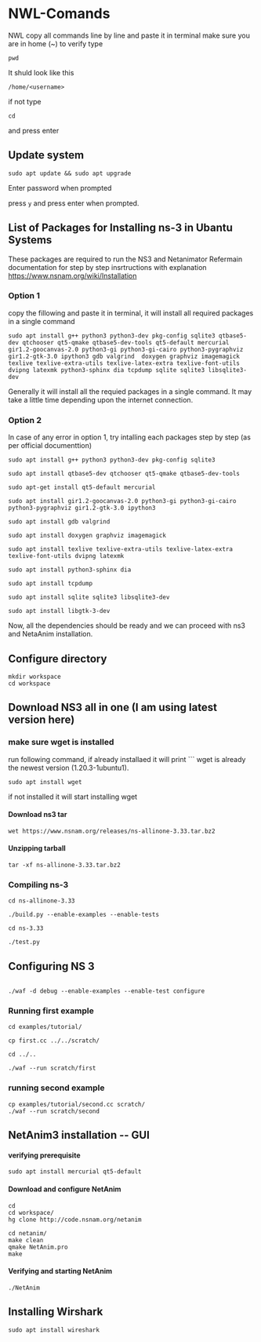 # NWL-Comands
NWL
copy all commands line by line 
and paste it in terminal
make sure you are in home (~)
to verify type 
```
pwd
```
It shuld look like this

```
/home/<username>
```

if not type

```
cd
```
and press enter

## Update system
	
```
sudo apt update && sudo apt upgrade 
```
Enter password when prompted

press ```y``` and press enter when prompted.

## List of Packages for Installing ns-3 in Ubantu Systems
These packages are required to run the NS3 and Netanimator
Refermain documentation for step by step insrtructions with explanation
https://www.nsnam.org/wiki/Installation

### Option 1
copy the fillowing and paste it in terminal, it will install all required packages in a single command

```
sudo apt install g++ python3 python3-dev pkg-config sqlite3 qtbase5-dev qtchooser qt5-qmake qtbase5-dev-tools qt5-default mercurial gir1.2-goocanvas-2.0 python3-gi python3-gi-cairo python3-pygraphviz gir1.2-gtk-3.0 ipython3 gdb valgrind  doxygen graphviz imagemagick texlive texlive-extra-utils texlive-latex-extra texlive-font-utils dvipng latexmk python3-sphinx dia tcpdump sqlite sqlite3 libsqlite3-dev
  ```
Generally it will install all the requied packages in a single command. It may take a little time depending upon the internet connection.

### Option 2
In case of any error in option 1, try intalling each packages step by step (as per official documenttion)


```
sudo apt install g++ python3 python3-dev pkg-config sqlite3 
  ```
  ```
sudo apt install qtbase5-dev qtchooser qt5-qmake qtbase5-dev-tools
  ```
  ```
sudo apt-get install qt5-default mercurial
  ```
  ```
sudo apt install gir1.2-goocanvas-2.0 python3-gi python3-gi-cairo python3-pygraphviz gir1.2-gtk-3.0 ipython3 
  ```
  ```
sudo apt install gdb valgrind 
  ```
  ```
sudo apt install doxygen graphviz imagemagick
  ```
  ```
sudo apt install texlive texlive-extra-utils texlive-latex-extra texlive-font-utils dvipng latexmk
  ```
  ```
sudo apt install python3-sphinx dia 
  ```
  ```
sudo apt install tcpdump
  ```
  ```
sudo apt install sqlite sqlite3 libsqlite3-dev
  ```
  ```
sudo apt install libgtk-3-dev
  ```
Now, all the dependencies should be ready and we can proceed with ns3 and NetaAnim installation. 

## Configure directory
```
mkdir workspace
cd workspace
```

## Download NS3 all in one (I am using latest version here)

### make sure wget is installed
run following command, if already installaed it will print  ``` wget is already the newest version (1.20.3-1ubuntu1).

```
sudo apt install wget
``` 
if not installed it will start installing wget

#### Download ns3 tar 

```
wet https://www.nsnam.org/releases/ns-allinone-3.33.tar.bz2
```

#### Unzipping tarball
```
tar -xf ns-allinone-3.33.tar.bz2 
```

### Compiling ns-3
	
  ```
cd ns-allinone-3.33 

./build.py --enable-examples --enable-tests
```
```
cd ns-3.33
  
./test.py
 ```

## Configuring NS 3 



```

./waf -d debug --enable-examples --enable-test configure
```

### Running first example
```
cd examples/tutorial/ 

cp first.cc ../../scratch/

cd ../..

./waf --run scratch/first
```

### running second example

```
cp examples/tutorial/second.cc scratch/
./waf --run scratch/second
```

## NetAnim3 installation -- GUI

#### verifying prerequisite 
	sudo apt install mercurial qt5-default
#### Download and configure NetAnim
	cd
	cd workspace/
	hg clone http://code.nsnam.org/netanim
	
	cd netanim/
	make clean
	qmake NetAnim.pro
	make

#### Verifying and starting NetAnim
	./NetAnim

## Installing Wirshark 

```
sudo apt install wireshark
```
